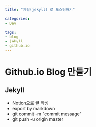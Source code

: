 ```yaml
---
title: "지킬(jekyll) 로 포스팅하기"

categories:
- Dev

tags:
- blog
- jekyll
- github.io
---
```


# Github.io Blog 만들기
## Jekyll

- Notion으로 글 작성
- export by markdown
- git commit -m "commit message"
- git push -u origin master
